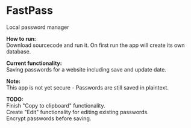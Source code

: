 # FastPass<br>
Local password manager

**How to run:**<br>
Download sourcecode and run it. On first run the app will create its own database.

**Current functionality:**<br>
Saving passwords for a website including save and update date.

**Note:** <br>
This app is not yet secure - Passwords are still saved in plaintext.

**TODO:** <br>
Finish "Copy to clipboard" functionality. <br>
Create "Edit" functionality for editing existing passwords. <br>
Encrypt passwords before saving.

